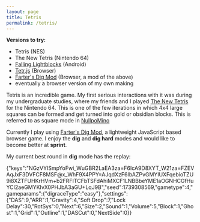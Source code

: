 ```yaml
---
layout: page
title: Tetris
permalink: /tetris/
---
```


**Versions to try:**
<ul>
<li>Tetris (NES)</li>
<li>The New Tetris (Nintendo 64)</li>
<li><a href="https://play.google.com/store/apps/details?id=de.golfgl.lightblocks">Falling Lightblocks</a> (Android)</li>
<li><a href="https://simon.lc/tetr.js/">Tetr.js</a> (Browser)</li>
<li><a href="http://farter.tk/tetr.js/">Farter's Dig Mod</a> (Browser, a mod of the above)</li>
<li>eventually a browser version of my own making</li>
</ul>





Tetris is an incredible game.
My first serious interactions with it was during my undergraduate studies, where my friends and I played [The New Tetris](https://en.wikipedia.org/wiki/The_New_Tetris) for the Nintendo 64.
This is one of the few iterations in which 4x4 large squares can be formed and get turned into gold or obsidian blocks.
This is referred to as square mode in [NullpoMino](https://harddrop.com/wiki/NullpoMino)

Currently I play using [Farter's Dig Mod](http://farter.tk/tetr.js/), a lightweight JavaScript based browser game.
I enjoy the **dig** and **dig hard** modes and would like to become better at **sprint**.

My current best round in **dig** mode has the replay:

<p class="blocktext">
{"keys":"NGzVYISmpYoFwi_WuGBR2LaEA3za=F6IcA9D8XYT_W21za=FZEVAqJxF3DVFCF8MSF@x_WhF9X4PPY=AJqdXzF6IbAZPvGMYIUXFqebioTZU9i8XZTFUHKrHVm+b2FRFITCFbTSFdAhiMXCF1LNBBbeYME1aOGNHCGfHuYCI2aeGMYKIvX0PHJbA3aGU+LqJ9B","seed":1739308569,"gametype":4,"gameparams":{"digraceType":"easy"},"settings":{"DAS":9,"ARR":1,"Gravity":4,"Soft Drop":7,"Lock Delay":30,"RotSys":0,"Next":6,"Size":2,"Sound":1,"Volume":5,"Block":1,"Ghost":1,"Grid":1,"Outline":1,"DASCut":0,"NextSide":0}}
<p class="blocktext">


